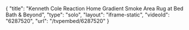 {
    "title": "Kenneth Cole Reaction Home Gradient Smoke Area Rug at Bed Bath & Beyond",
    "type": "solo",
    "layout": "iframe-static",
    "videoId": "6287520",
    "url": "\/tvpembed\/6287520"
}